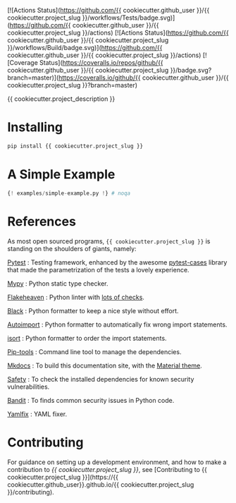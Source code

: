 [![Actions Status](https://github.com/{{ cookiecutter.github_user }}/{{ cookiecutter.project_slug }}/workflows/Tests/badge.svg)](https://github.com/{{ cookiecutter.github_user }}/{{ cookiecutter.project_slug }}/actions)
[![Actions Status](https://github.com/{{ cookiecutter.github_user }}/{{ cookiecutter.project_slug }}/workflows/Build/badge.svg)](https://github.com/{{ cookiecutter.github_user }}/{{ cookiecutter.project_slug }}/actions)
[![Coverage Status](https://coveralls.io/repos/github/{{ cookiecutter.github_user }}/{{ cookiecutter.project_slug }}/badge.svg?branch=master)](https://coveralls.io/github/{{ cookiecutter.github_user }}/{{ cookiecutter.project_slug }}?branch=master)

{{ cookiecutter.project_description }}

# Installing

```bash
pip install {{ cookiecutter.project_slug }}
```

# A Simple Example

```python
{! examples/simple-example.py !} # noqa
```

# References

As most open sourced programs, `{{ cookiecutter.project_slug }}` is standing on the shoulders of
giants, namely:

[Pytest](https://docs.pytest.org/en/latest)
: Testing framework, enhanced by the awesome
    [pytest-cases](https://smarie.github.io/python-pytest-cases/) library that made
    the parametrization of the tests a lovely experience.

[Mypy](https://mypy.readthedocs.io/en/stable/)
: Python static type checker.

[Flakeheaven](https://github.com/flakeheaven/flakeheaven)
: Python linter with [lots of
    checks](https://lyz-code.github.io/blue-book/devops/flakeheaven#plugins).

[Black](https://black.readthedocs.io/en/stable/)
: Python formatter to keep a nice style without effort.

[Autoimport](https://github.com/lyz-code/autoimport)
: Python formatter to automatically fix wrong import statements.

[isort](https://github.com/timothycrosley/isort)
: Python formatter to order the import statements.

[Pip-tools](https://github.com/jazzband/pip-tools)
: Command line tool to manage the dependencies.

[Mkdocs](https://www.mkdocs.org/)
: To build this documentation site, with the
[Material theme](https://squidfunk.github.io/mkdocs-material).

[Safety](https://github.com/pyupio/safety)
: To check the installed dependencies for known security vulnerabilities.

[Bandit](https://bandit.readthedocs.io/en/latest/)
: To finds common security issues in Python code.

[Yamlfix](https://github.com/lyz-code/yamlfix)
: YAML fixer.

# Contributing

For guidance on setting up a development environment, and how to make
a contribution to *{{ cookiecutter.project_slug }}*, see [Contributing to
{{ cookiecutter.project_slug }}](https://{{ cookiecutter.github_user}}.github.io/{{ cookiecutter.project_slug }}/contributing).
